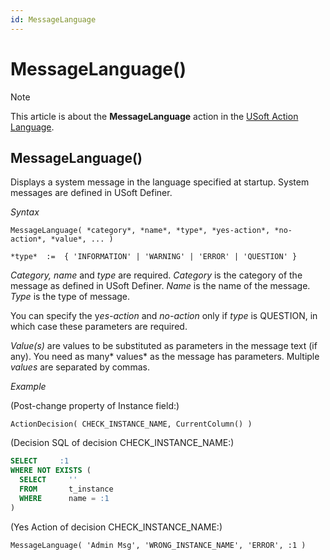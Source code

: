 ```yaml
---
id: MessageLanguage
---
```


# MessageLanguage()



> [!NOTE]
> This article is about the **MessageLanguage** action in the [USoft Action Language](/docs/Task%20flow/Action%20Language%20reference/USoft%20Action%20Language.md).

## **MessageLanguage()**

Displays a system message in the language specified at startup. System messages are defined in USoft Definer.

*Syntax*

```
MessageLanguage( *category*, *name*, *type*, *yes-action*, *no-action*, *value*, ... )

*type*  :=  { 'INFORMATION' | 'WARNING' | 'ERROR' | 'QUESTION' }
```

*Category, name* and *type* are required. *Category* is the category of the message as defined in USoft Definer. *Name* is the name of the message. *Type* is the type of message.

You can specify the y*es-action* and *no-action* only if *type* is QUESTION, in which case these parameters are required.

*Value(s)* are values to be substituted as parameters in the message text (if any). You need as many* values* as the message has parameters. Multiple *values* are separated by commas.

*Example*

(Post-change property of Instance field:)

```
ActionDecision( CHECK_INSTANCE_NAME, CurrentColumn() )
```

(Decision SQL of decision CHECK_INSTANCE_NAME:)

```sql
SELECT     :1
WHERE NOT EXISTS (
  SELECT     ''
  FROM       t_instance
  WHERE      name = :1
)
```

(Yes Action of decision CHECK_INSTANCE_NAME:)

```
MessageLanguage( 'Admin Msg', 'WRONG_INSTANCE_NAME', 'ERROR', :1 )
```

 